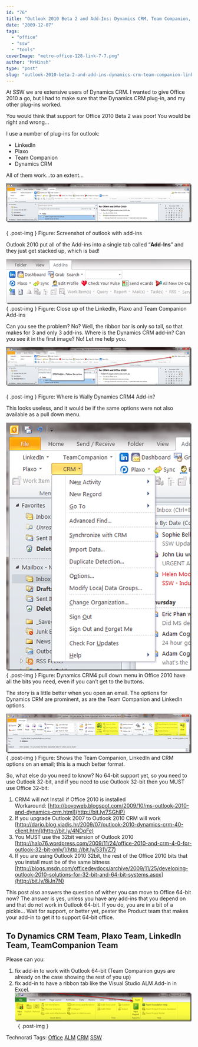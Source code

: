 ```yaml
---
id: "76"
title: "Outlook 2010 Beta 2 and Add-Ins: Dynamics CRM, Team Companion, LinkedIn and Plaxo"
date: "2009-12-07"
tags: 
  - "office"
  - "ssw"
  - "tools"
coverImage: "metro-office-128-link-7-7.png"
author: "MrHinsh"
type: "post"
slug: "outlook-2010-beta-2-and-add-ins-dynamics-crm-team-companion-linkedin-and-plaxo"
---
```


At SSW we are extensive users of Dynamics CRM. I wanted to give Office 2010 a go, but I had to make sure that the Dynamics CRM plug-in, and my other plug-ins worked.

You would think that support for Office 2010 Beta 2 was poor! You would be right and wrong…

I use a number of plug-ins for outlook:

- LinkedIn
- Plaxo
- Team Companion
- Dynamics CRM

All of them work…to an extent…

[![Outlook 2010 Beta 2 and Add-In’s: CRM, Team Companion, LinkedIn and Plaxo](images/GotchaCRM4andOutlook2010Beta2_CC89-image_thumb-6-6.png)](http://blog.hinshelwood.com/files/2011/05/GWB-WindowsLiveWriter-GotchaCRM4andOutlook2010Beta2_CC89-image_2.png)   
{ .post-img }
Figure: Screenshot of outlook with add-ins

Outlook 2010 put all of the Add-ins into a single tab called “**Add-Ins**” and they just get stacked up, which is bad!

[![image](images/GotchaCRM4andOutlook2010Beta2_CC89-image_thumb_1-1-1.png)](http://blog.hinshelwood.com/files/2011/05/GWB-WindowsLiveWriter-GotchaCRM4andOutlook2010Beta2_CC89-image_4.png)  
{ .post-img }
Figure: Close up of the LinkedIn, Plaxo and Team Companion Add-ins

Can you see the problem? No? Well, the ribbon bar is only so tall, so that makes for 3 and only 3 add-ins. Where is the Dynamics CRM add-in? Can you see it in the first image? No! Let me help you.

[![image](images/GotchaCRM4andOutlook2010Beta2_CC89-image_thumb_2-2-2.png)](http://blog.hinshelwood.com/files/2011/05/GWB-WindowsLiveWriter-GotchaCRM4andOutlook2010Beta2_CC89-image_6.png)   
{ .post-img }
Figure: Where is Wally Dynamics CRM4 Add-in?

This looks useless, and it would be if the same options were not also available as a pull down menu.

[![image](images/GotchaCRM4andOutlook2010Beta2_CC89-image_thumb_3-3-3.png)](http://blog.hinshelwood.com/files/2011/05/GWB-WindowsLiveWriter-GotchaCRM4andOutlook2010Beta2_CC89-image_8.png)  
{ .post-img }
Figure: Dynamics CRM4 pull down menu in Office 2010 have all the bits you need, even if you can’t get to the buttons.

The story is a little better when you open an email. The options for Dynamics CRM are prominent, as are the Team Companion and LinkedIn options.

[![image](images/GotchaCRM4andOutlook2010Beta2_CC89-image_thumb_5-4-4.png)](http://blog.hinshelwood.com/files/2011/05/GWB-WindowsLiveWriter-GotchaCRM4andOutlook2010Beta2_CC89-image_12.png)  
{ .post-img }
Figure: Shows the Team Companion, LinkedIn and CRM options on an email; this is a much better format.

So, what else do you need to know? No 64-bit support yet, so you need to use Outlook 32-bit, and if you need to use Outlook 32-bit then you MUST use Office 32-bit:

1. CRM4 will not Install if Office 2010 is installed  
    Workaround: [http://bovoweb.blogspot.com/2009/10/ms-outlook-2010-and-dynamics-crm.html](http://bit.ly/7SGhlP)
2. If you upgrade Outlook 2007 to Outlook 2010 CRM will work  
    [http://dario.blog.viadis.hr/2009/07/outlook-2010-dynamics-crm-40-client.html](http://bit.ly/4NDqFe)
3. You MUST use the 32bit version of Outlook 2010  
    [http://halo76.wordpress.com/2009/11/24/office-2010-and-crm-4-0-for-outlook-32-bit-only/](http://bit.ly/531VZ7)
4. If you are using Outlook 2010 32bit, the rest of the Office 2010 bits that you install must be of the same bitness  
    [http://blogs.msdn.com/officedevdocs/archive/2009/11/25/developing-outlook-2010-solutions-for-32-bit-and-64-bit-systems.aspx](http://bit.ly/8iJn7N)

This post also answers the question of wither you can move to Office 64-bit now? The answer is yes, unless you have any add-ins that you depend on and that do not work in Outlook 64-bit. If you do, you are in a bit of a pickle… Wait for support, or better yet, pester the Product team that makes your add-in to get it to support 64-bit office.

## To Dynamics CRM Team, Plaxo Team, LinkedIn Team, TeamCompanion Team

Please can you:

1. fix add-in to work with Outlook 64-bit (Team Companion guys are already on the case showing the rest of you up)
2. fix add-in to have a ribbon tab like the Visual Studio ALM Add-in in Excel.  
    [![image](images/GotchaCRM4andOutlook2010Beta2_CC89-image_thumb_6-5-5.png)](http://blog.hinshelwood.com/files/2011/05/GWB-WindowsLiveWriter-GotchaCRM4andOutlook2010Beta2_CC89-image_14.png) 
{ .post-img }

Technorati Tags: [Office](http://technorati.com/tags/Office) [ALM](http://technorati.com/tags/ALM) [CRM](http://technorati.com/tags/CRM) [SSW](http://technorati.com/tags/SSW)



